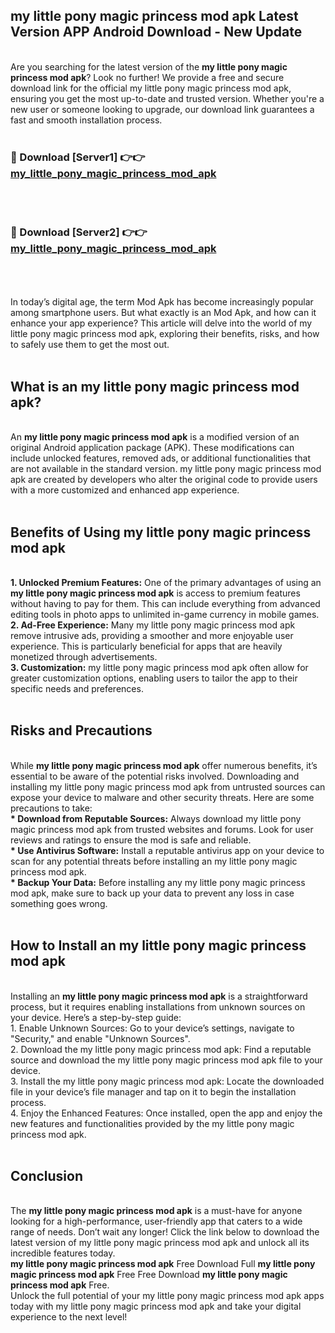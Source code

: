 ## my little pony magic princess mod apk Latest Version APP Android Download - New Update
<br>
Are you searching for the latest version of the <strong>my little pony magic princess mod apk</strong>? Look no further! We provide a free and secure download link for the official my little pony magic princess mod apk, ensuring you get the most up-to-date and trusted version. Whether you're a new user or someone looking to upgrade, our download link guarantees a fast and smooth installation process.
<br>
<br>
<h3>🔴 Download [Server1] 👉👉 <a href="https://modyolo.store/my+little+pony+magic+princess+mod+apk">my_little_pony_magic_princess_mod_apk</a></h3><br>
<br>
<h3>🔴 Download [Server2] 👉👉 <a href="https://modyolo.store/my+little+pony+magic+princess+mod+apk">my_little_pony_magic_princess_mod_apk</a></h3><br>
<br>
<br>
In today’s digital age, the term Mod Apk has become increasingly popular among smartphone users. But what exactly is an Mod Apk, and how can it enhance your app experience? This article will delve into the world of my little pony magic princess mod apk, exploring their benefits, risks, and how to safely use them to get the most out.
<br>
<br>
<h2>What is an my little pony magic princess mod apk?</h2>
<br>
An <strong>my little pony magic princess mod apk</strong> is a modified version of an original Android application package (APK). These modifications can include unlocked features, removed ads, or additional functionalities that are not available in the standard version. my little pony magic princess mod apk are created by developers who alter the original code to provide users with a more customized and enhanced app experience.
<br>
<br>
<h2>Benefits of Using my little pony magic princess mod apk</h2>
<br>
<strong> 1. Unlocked Premium Features:</strong> One of the primary advantages of using an <strong>my little pony magic princess mod apk</strong> is access to premium features without having to pay for them. This can include everything from advanced editing tools in photo apps to unlimited in-game currency in mobile games.
<br>
<strong> 2. Ad-Free Experience:</strong> Many my little pony magic princess mod apk remove intrusive ads, providing a smoother and more enjoyable user experience. This is particularly beneficial for apps that are heavily monetized through advertisements.
<br>
<strong> 3. Customization:</strong> my little pony magic princess mod apk often allow for greater customization options, enabling users to tailor the app to their specific needs and preferences.
<br>
<br>
<h2>Risks and Precautions</h2>
<br>
While <strong>my little pony magic princess mod apk</strong> offer numerous benefits, it’s essential to be aware of the potential risks involved. Downloading and installing my little pony magic princess mod apk from untrusted sources can expose your device to malware and other security threats. Here are some precautions to take:
<br>
<strong> * Download from Reputable Sources:</strong> Always download my little pony magic princess mod apk from trusted websites and forums. Look for user reviews and ratings to ensure the mod is safe and reliable.
<br>
<strong> * Use Antivirus Software:</strong> Install a reputable antivirus app on your device to scan for any potential threats before installing an my little pony magic princess mod apk.
<br>
<strong> * Backup Your Data:</strong> Before installing any my little pony magic princess mod apk, make sure to back up your data to prevent any loss in case something goes wrong.
<br>
<br>
<h2>How to Install an my little pony magic princess mod apk</h2>
<br>
Installing an <strong>my little pony magic princess mod apk</strong> is a straightforward process, but it requires enabling installations from unknown sources on your device. Here’s a step-by-step guide:
<br>
 1. Enable Unknown Sources: Go to your device’s settings, navigate to "Security," and enable "Unknown Sources".
<br>
 2. Download the my little pony magic princess mod apk: Find a reputable source and download the my little pony magic princess mod apk file to your device.
<br>
 3. Install the my little pony magic princess mod apk: Locate the downloaded file in your device’s file manager and tap on it to begin the installation process.
<br>
 4. Enjoy the Enhanced Features: Once installed, open the app and enjoy the new features and functionalities provided by the my little pony magic princess mod apk.
<br>
<br>
<h2><strong>Conclusion</strong></h2>
<br>
The <strong>my little pony magic princess mod apk</strong> is a must-have for anyone looking for a high-performance, user-friendly app that caters to a wide range of needs. Don’t wait any longer! Click the link below to download the latest version of my little pony magic princess mod apk and unlock all its incredible features today.
<br>
<strong>my little pony magic princess mod apk</strong> Free Download Full <strong>my little pony magic princess mod apk</strong> Free Free Download <strong>my little pony magic princess mod apk</strong> Free.
<br>
Unlock the full potential of your my little pony magic princess mod apk apps today with my little pony magic princess mod apk and take your digital experience to the next level!